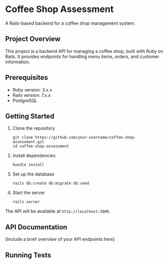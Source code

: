 # Coffee Shop Assessment

A Rails-based backend for a coffee shop management system.

## Project Overview

This project is a backend API for managing a coffee shop, built with Ruby on Rails. It provides endpoints for handling menu items, orders, and customer information.

## Prerequisites

* Ruby version: 3.x.x
* Rails version: 7.x.x
* PostgreSQL

## Getting Started

1. Clone the repository
   ```
   git clone https://github.com/your-username/coffee-shop-assessment.git
   cd coffee-shop-assessment
   ```

2. Install dependencies
   ```
   bundle install
   ```

3. Set up the database
   ```
   rails db:create db:migrate db:seed
   ```

4. Start the server
   ```
   rails server
   ```

The API will be available at `http://localhost:3000`.

## API Documentation

[Include a brief overview of your API endpoints here]

## Running Tests
